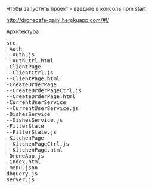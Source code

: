 Чтобы запустить проект - введите в консоль npm start

<http://dronecafe-gaini.herokuapp.com/#!/>

Архитектура
<pre>
src
-Auth
--Auth.js
--AuthCtrl.html
-ClientPage
--ClientCtrl.js
--ClientPage.html
-CreateOrderPage
--CreateOrderPageCtrl.js
--CreateOrderPage.html
-CurrentUserService
--CurrentUserService.js
-DishesService
--DishesService.js
-FilterState
--FilterState.js
-KitchenPage
--KitchenPageCtrl.js
--KitchenPage.html
-DroneApp.js
-index.html
-menu.json
dbquery.js
server.js
</pre>